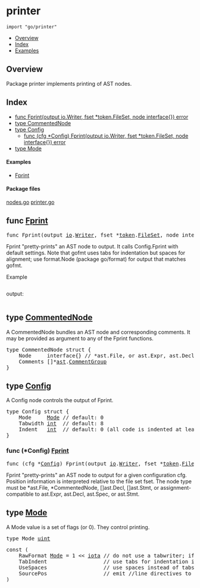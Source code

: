 

# printer
`import "go/printer"`

* [Overview](#pkg-overview)
* [Index](#pkg-index)
* [Examples](#pkg-examples)

## <a id="pkg-overview">Overview</a>
Package printer implements printing of AST nodes.




## <a id="pkg-index">Index</a>
* [func Fprint(output io.Writer, fset *token.FileSet, node interface{}) error](#Fprint)
* [type CommentedNode](#CommentedNode)
* [type Config](#Config)
  * [func (cfg *Config) Fprint(output io.Writer, fset *token.FileSet, node interface{}) error](#Config.Fprint)
* [type Mode](#Mode)


#### <a id="pkg-examples">Examples</a>
* [Fprint](#example_Fprint)


#### <a id="pkg-files">Package files</a>
[nodes.go](https://golang.org/src/go/printer/nodes.go) [printer.go](https://golang.org/src/go/printer/printer.go) 






## <a id="Fprint">func</a> [Fprint](https://golang.org/src/go/printer/printer.go?s=39540:39614#L1349)
<pre>func Fprint(output <a href="/pkg/io/">io</a>.<a href="/pkg/io/#Writer">Writer</a>, fset *<a href="/pkg/go/token/">token</a>.<a href="/pkg/go/token/#FileSet">FileSet</a>, node interface{}) <a href="/pkg/builtin/#error">error</a></pre>
Fprint "pretty-prints" an AST node to output.
It calls Config.Fprint with default settings.
Note that gofmt uses tabs for indentation but spaces for alignment;
use format.Node (package go/format) for output that matches gofmt.


<a id="example_Fprint">Example</a>
```go
```

output:
```txt
```



## <a id="CommentedNode">type</a> [CommentedNode](https://golang.org/src/go/printer/printer.go?s=38697:38837#L1330)
A CommentedNode bundles an AST node and corresponding comments.
It may be provided as argument to any of the Fprint functions.


<pre>type CommentedNode struct {
<span id="CommentedNode.Node"></span>    Node     interface{} <span class="comment">// *ast.File, or ast.Expr, ast.Decl, ast.Spec, or ast.Stmt</span>
<span id="CommentedNode.Comments"></span>    Comments []*<a href="/pkg/go/ast/">ast</a>.<a href="/pkg/go/ast/#CommentGroup">CommentGroup</a>
}
</pre>











## <a id="Config">type</a> [Config](https://golang.org/src/go/printer/printer.go?s=36977:37131#L1272)
A Config node controls the output of Fprint.


<pre>type Config struct {
<span id="Config.Mode"></span>    Mode     <a href="#Mode">Mode</a> <span class="comment">// default: 0</span>
<span id="Config.Tabwidth"></span>    Tabwidth <a href="/pkg/builtin/#int">int</a>  <span class="comment">// default: 8</span>
<span id="Config.Indent"></span>    Indent   <a href="/pkg/builtin/#int">int</a>  <span class="comment">// default: 0 (all code is indented at least by this much)</span>
}
</pre>











### <a id="Config.Fprint">func</a> (\*Config) [Fprint](https://golang.org/src/go/printer/printer.go?s=39141:39229#L1340)
<pre>func (cfg *<a href="#Config">Config</a>) Fprint(output <a href="/pkg/io/">io</a>.<a href="/pkg/io/#Writer">Writer</a>, fset *<a href="/pkg/go/token/">token</a>.<a href="/pkg/go/token/#FileSet">FileSet</a>, node interface{}) <a href="/pkg/builtin/#error">error</a></pre>
Fprint "pretty-prints" an AST node to output for a given configuration cfg.
Position information is interpreted relative to the file set fset.
The node type must be *ast.File, *CommentedNode, []ast.Decl, []ast.Stmt,
or assignment-compatible to ast.Expr, ast.Decl, ast.Spec, or ast.Stmt.




## <a id="Mode">type</a> [Mode](https://golang.org/src/go/printer/printer.go?s=36573:36587#L1262)
A Mode value is a set of flags (or 0). They control printing.


<pre>type Mode <a href="/pkg/builtin/#uint">uint</a></pre>



<pre>const (
    <span id="RawFormat">RawFormat</span> <a href="#Mode">Mode</a> = 1 &lt;&lt; <a href="/pkg/builtin/#iota">iota</a> <span class="comment">// do not use a tabwriter; if set, UseSpaces is ignored</span>
    <span id="TabIndent">TabIndent</span>                  <span class="comment">// use tabs for indentation independent of UseSpaces</span>
    <span id="UseSpaces">UseSpaces</span>                  <span class="comment">// use spaces instead of tabs for alignment</span>
    <span id="SourcePos">SourcePos</span>                  <span class="comment">// emit //line directives to preserve original source positions</span>
)</pre>












